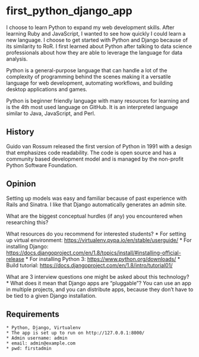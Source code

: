 # first_python_django_app

I choose to learn Python to expand my web development skills. After learning Ruby and JavaScript, I wanted to see how quickly I could learn a new language. I choose to get started with Python and Django because of its similarity to RoR. 
I first learned about Python after talking to data science professionals about how they are able to leverage the language for data analysis. 

Python is a general-purpose language that can handle a lot of the complexity of programming behind the scenes making it a versatile language for web development, automating workflows, and building desktop applications and games.

Python is beginner friendly language with many resources for learning and is the 4th most used language on GitHub. It is an interpreted language similar to Java, JavaScript, and Perl.

## History
Guido van Rossum released the first version of Python in 1991 with a design that emphasizes code readability. 
The code is open source and has a community based development model and is managed by the non-profit Python Software Foundation.

## Opinion
Setting up models was easy and familiar because of past experience with Rails and Sinatra. I like that Django automatically generates an admin site.

What are the biggest conceptual hurdles (if any) you encountered when researching this?

What resources do you recommend for interested students?
    * For setting up virtual environment: https://virtualenv.pypa.io/en/stable/userguide/
    * For installing Django: https://docs.djangoproject.com/en/1.8/topics/install/#installing-official-release
    * For installing Python 3: https://www.python.org/downloads/
    * Build tutorial: https://docs.djangoproject.com/en/1.8/intro/tutorial01/
    
What are 3 interview questions one might be asked about this technology?
    * What does it mean that Django apps are “pluggable”? You can use an app in multiple projects, and you can distribute apps, because they don’t have to be tied to a given Django installation.

## Requirements
    * Python, Django, Virtualenv
    * The app is set up to run on http://127.0.0.1:8000/ 
    * Admin username: admin
    * email: admin@example.com
    * pwd: firstadmin
